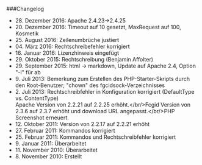 ###Changelog

* 28\. Dezember 2016: Apache 2.4.23->2.4.25
* 20\. Dezember 2016: Timeout auf 10 gesetzt, MaxRequest auf 100, Kosmetik
* 25\. August 2016: Zeilenumbrüche justiert
* 04\. März 2016: Rechtschreibefehler korrigiert
* 16\. Januar 2016: Lizenzhinweis eingefügt
* 29\. Oktober 2015: Rechtschreibung (Benjamin Affolter)
* 29\. September 2015: html -> markdown, Update auf Apache 2.4, Option "-l" für ab
* 9\. Juli 2013: Bemerkung zum Erstellen des PHP-Starter-Skripts durch den Root-Benutzer; "chown" des fgcidsock-Verzeichnisses
* 2\. Juli 2013: Rechtschreibfehler in Konfiguration korrigiert (DefaultType vs. ContentType)<br/>Apache Version von 2.2.21 auf 2.2.25 erh&ouml;ht.</br/>Fcgid Version von 2.3.6 auf 2.3.7 erh&ouml;ht und download URL angepasst.</br/>PHP Screenshot erneuert.
* 12\. Oktober 2011: Version von 2.2.17 auf 2.2.21 erh&ouml;ht
* 27\. Februar 2011: Kommandos korrigiert
* 25\. Februar 2011: Kommandos und Rechtschreibfehler korrigiert
* 9\. Januar 2011: &Uuml;berarbeitet
* 11\. November 2010: &Uuml;berarbeitet
* 8\. November 2010: Erstellt
